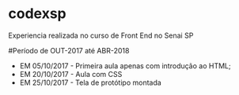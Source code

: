 # codexsp
Experiencia realizada no curso de Front End no Senai SP

#Período de OUT-2017 até ABR-2018

* EM 05/10/2017 - Primeira aula apenas com introdução ao HTML;
* EM 20/10/2017 - Aula com CSS 
* EM 25/10/2017 - Tela de protótipo montada 
